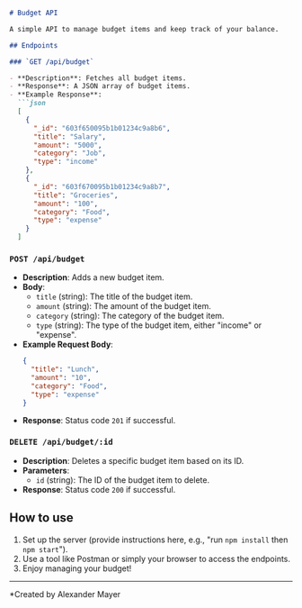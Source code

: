 
```markdown
# Budget API

A simple API to manage budget items and keep track of your balance.

## Endpoints

### `GET /api/budget`

- **Description**: Fetches all budget items.
- **Response**: A JSON array of budget items.
- **Example Response**:
  ```json
  [
    {
      "_id": "603f650095b1b01234c9a8b6",
      "title": "Salary",
      "amount": "5000",
      "category": "Job",
      "type": "income"
    },
    {
      "_id": "603f670095b1b01234c9a8b7",
      "title": "Groceries",
      "amount": "100",
      "category": "Food",
      "type": "expense"
    }
  ]
  ```

### `POST /api/budget`

- **Description**: Adds a new budget item.
- **Body**:
  - `title` (string): The title of the budget item.
  - `amount` (string): The amount of the budget item.
  - `category` (string): The category of the budget item.
  - `type` (string): The type of the budget item, either "income" or "expense".
- **Example Request Body**:
  ```json
  {
    "title": "Lunch",
    "amount": "10",
    "category": "Food",
    "type": "expense"
  }
  ```
- **Response**: Status code `201` if successful.

### `DELETE /api/budget/:id`

- **Description**: Deletes a specific budget item based on its ID.
- **Parameters**:
  - `id` (string): The ID of the budget item to delete.
- **Response**: Status code `200` if successful.

## How to use

1. Set up the server (provide instructions here, e.g., "run `npm install` then `npm start`").
2. Use a tool like Postman or simply your browser to access the endpoints.
3. Enjoy managing your budget!

---

*Created by Alexander Mayer

```
